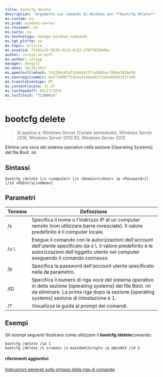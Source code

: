 ```yaml
---
title: bootcfg delete
description: 'Argomento sui comandi di Windows per **bootcfg delete** : Elimina una voce del sistema operativo nella sezione dei sistemi operativi del file Boot. ini.'
ms.custom: na
ms.prod: windows-server
ms.reviewer: na
ms.suite: na
ms.technology: manage-windows-commands
ms.tgt_pltfrm: na
ms.topic: article
ms.assetid: 71382e29-9b39-41c8-9c23-cf0ff829440a
author: coreyp-at-msft
ms.author: coreyp
manager: dongill
ms.date: 10/16/2017
ms.openlocfilehash: 7d2298c07af32e66a2ffcebb85ec780da762be58
ms.sourcegitcommit: 6aff3d88ff22ea141a6ea6572a5ad8dd6321f199
ms.translationtype: MT
ms.contentlocale: it-IT
ms.lasthandoff: 09/27/2019
ms.locfileid: "71380014"
---
```

# <a name="bootcfg-delete"></a>bootcfg delete

>Si applica a: Windows Server (Canale semestrale), Windows Server 2016, Windows Server 2012 R2, Windows Server 2012

Elimina una voce del sistema operativo nella sezione [Operating Systems] del file Boot. ini.

## <a name="syntax"></a>Sintassi
```
bootcfg /delete [/s <computer> [/u <Domain>\<User> /p <Password>]] [/id <OSEntryLineNum>]
```
## <a name="parameters"></a>Parametri

|         Termine         |                                                                                             Definizione                                                                                              |
|----------------------|-----------------------------------------------------------------------------------------------------------------------------------------------------------------------------------------------------|
|    /s <computer>     |                                         Specifica il nome o l'indirizzo IP di un computer remoto (non utilizzare barre rovesciate). Il valore predefinito è il computer locale.                                          |
| /u <Domain>\\<User>  | Esegue il comando con le autorizzazioni dell'account dell'utente specificato da <User>o <Domain>\\<User>. Il valore predefinito è le autorizzazioni dell'oggetto utente nel computer eseguendo il comando connesso. |
|    /p <Password>     |                                                        Specifica la password dell'account utente specificato nella **/u** parametro.                                                        |
| <OSEntryLineNum>/ID |        Specifica il numero di riga voce del sistema operativo in della sezione [operating systems] del file Boot. ini da eliminare. La prima riga dopo la sezione [operating systems] sezione di intestazione è 1.        |
|          /?          |                                                                                Visualizza la guida al prompt dei comandi.                                                                                 |

## <a name="BKMK_examples"></a>Esempi
Gli esempi seguenti illustrano come utilizzare il **bootcfg /delete**comando:
```
bootcfg /delete /id 1
bootcfg /delete /s srvmain /u maindom\hiropln /p p@ssW23 /id 3
```
#### <a name="additional-references"></a>riferimenti aggiuntivi
[Indicazioni generali sulla sintassi della riga di comando](command-line-syntax-key.md)
